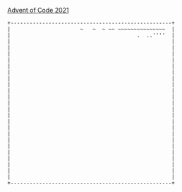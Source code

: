 [Advent of Code 2021](http://adventofcode.com/2021)

    +---------------------------------------------------+
    |                      ~   ~  ~ ~~ ~~~~~~~~~~~~~~~  |
    |                                        .  ..''''  |
    |                                                   |
    |                                                   |
    |                                                   |
    |                                                   |
    |                                                   |
    |                                                   |
    |                                                   |
    |                                                   |
    |                                                   |
    |                                                   |
    |                                                   |
    |                                                   |
    |                                                   |
    |                                                   |
    |                                                   |
    |                                                   |
    |                                                   |
    |                                                   |
    |                                                   |
    |                                                   |
    |                                                   |
    |                                                   |
    |                                                   |
    +---------------------------------------------------+